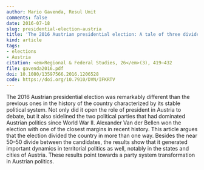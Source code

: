 ```yaml
---
author: Mario Gavenda, Resul Umit
comments: false
date: 2016-07-18
slug: presidential-election-austria
title: 'The 2016 Austrian presidential election: A tale of three divides'
kind: article
tags:
- elections
- Austria
citation: <em>Regional & Federal Studies, 26</em>(3), 419–432
file: gavenda2016.pdf
doi: 10.1080/13597566.2016.1206528
code: https://doi.org/10.7910/DVN/IFKRTV
---
```


The 2016 Austrian presidential election was remarkably different than the previous ones in the history of the country characterized by its stable political system. Not only did it open the role of president in Austria to debate, but it also sidelined the two political parties that had dominated Austrian politics since World War II. Alexander Van der Bellen won the election with one of the closest margins in recent history. This article argues that the election divided the country in more than one way. Besides the near 50–50 divide between the candidates, the results show that it generated important dynamics in territorial politics as well, notably in the states and cities of Austria. These results point towards a party system transformation in Austrian politics.
